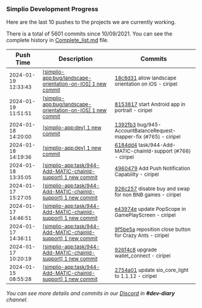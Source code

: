 
### Simplio Development Progress

Here are the last 10 pushes to the projects we are currently working.

There is a total of 5601 commits since 10/09/2021. You can see the complete history in
 [Complete_list.md](Complete_list.md) file.

| Push Time | Description | Commits |
| --- | --- | --- |
| <sub>2024-01-19 12:33:43</sub> | <sub>[[simplio-app:bug/landscape-orientation-on-IOS] 1 new commit](https://github.com/SimplioOfficial/simplio-app/commit/18c8d316844f034e5c7c8e9352cc27ae28877e02)</sub> | <sub>[18c8d31](https://github.com/SimplioOfficial/simplio-app/commit/18c8d316844f034e5c7c8e9352cc27ae28877e02) allow landscape orientation on iOS - ciripel</sub> |
| <sub>2024-01-19 11:51:51</sub> | <sub>[[simplio-app:bug/landscape-orientation-on-IOS] 1 new commit](https://github.com/SimplioOfficial/simplio-app/commit/8153817ac95976766b2ea115c41ec366291b3ee2)</sub> | <sub>[8153817](https://github.com/SimplioOfficial/simplio-app/commit/8153817ac95976766b2ea115c41ec366291b3ee2) start Android app in portrait - ciripel</sub> |
| <sub>2024-01-18 14:20:00</sub> | <sub>[[simplio-app:dev] 1 new commit](https://github.com/SimplioOfficial/simplio-app/commit/1392fb379425dff040993cb2c940ea0bd4d4a3ac)</sub> | <sub>[1392fb3](https://github.com/SimplioOfficial/simplio-app/commit/1392fb379425dff040993cb2c940ea0bd4d4a3ac) bug/945-AccountBalanceRequest-mapper-fix (#765) - ciripel</sub> |
| <sub>2024-01-18 14:19:36</sub> | <sub>[[simplio-app:dev] 1 new commit](https://github.com/SimplioOfficial/simplio-app/commit/6184dd43f0ebc2385b6ce8f7f3ca694fededf023)</sub> | <sub>[6184dd4](https://github.com/SimplioOfficial/simplio-app/commit/6184dd43f0ebc2385b6ce8f7f3ca694fededf023) task/944-Add-MATIC-chainId-support (#766) - ciripel</sub> |
| <sub>2024-01-18 13:35:05</sub> | <sub>[[simplio-app:task/944-Add-MATIC-chainId-support] 1 new commit](https://github.com/SimplioOfficial/simplio-app/commit/496047945c22e578d8bd72d8804dbd55ac6de915)</sub> | <sub>[4960479](https://github.com/SimplioOfficial/simplio-app/commit/496047945c22e578d8bd72d8804dbd55ac6de915) Add Push Notification Capability - ciripel</sub> |
| <sub>2024-01-17 15:27:05</sub> | <sub>[[simplio-app:task/944-Add-MATIC-chainId-support] 1 new commit](https://github.com/SimplioOfficial/simplio-app/commit/926c257584cbc3ecf65bd850fbc1a39184e42a9b)</sub> | <sub>[926c257](https://github.com/SimplioOfficial/simplio-app/commit/926c257584cbc3ecf65bd850fbc1a39184e42a9b) disable buy and swap for non BNB games - ciripel</sub> |
| <sub>2024-01-17 14:46:51</sub> | <sub>[[simplio-app:task/944-Add-MATIC-chainId-support] 1 new commit](https://github.com/SimplioOfficial/simplio-app/commit/e43974e0f6990bae091e07aa5c7c0369bff39917)</sub> | <sub>[e43974e](https://github.com/SimplioOfficial/simplio-app/commit/e43974e0f6990bae091e07aa5c7c0369bff39917) update PopScope in GamePlayScreen - ciripel</sub> |
| <sub>2024-01-17 14:36:11</sub> | <sub>[[simplio-app:task/944-Add-MATIC-chainId-support] 1 new commit](https://github.com/SimplioOfficial/simplio-app/commit/9f5be5a86f170439515c55bb46f710fa79eabbed)</sub> | <sub>[9f5be5a](https://github.com/SimplioOfficial/simplio-app/commit/9f5be5a86f170439515c55bb46f710fa79eabbed) reposition close button for Crazy Ants - ciripel</sub> |
| <sub>2024-01-17 10:20:19</sub> | <sub>[[simplio-app:task/944-Add-MATIC-chainId-support] 1 new commit](https://github.com/SimplioOfficial/simplio-app/commit/926f4c83c66ff738c24d2fc7c92c4cbe90b607f3)</sub> | <sub>[926f4c8](https://github.com/SimplioOfficial/simplio-app/commit/926f4c83c66ff738c24d2fc7c92c4cbe90b607f3) upgrade wallet_connect - ciripel</sub> |
| <sub>2024-01-15 08:55:28</sub> | <sub>[[simplio-app:task/944-Add-MATIC-chainId-support] 1 new commit](https://github.com/SimplioOfficial/simplio-app/commit/2754a016822e572506abe157eca2a182151a3315)</sub> | <sub>[2754a01](https://github.com/SimplioOfficial/simplio-app/commit/2754a016822e572506abe157eca2a182151a3315) update sio_core_light to 1.1.12 - ciripel</sub> |

_You can see more details and commits in our [Discord](https://discord.gg/aKhjuwZmdP) in **#dev-diary** channel._
